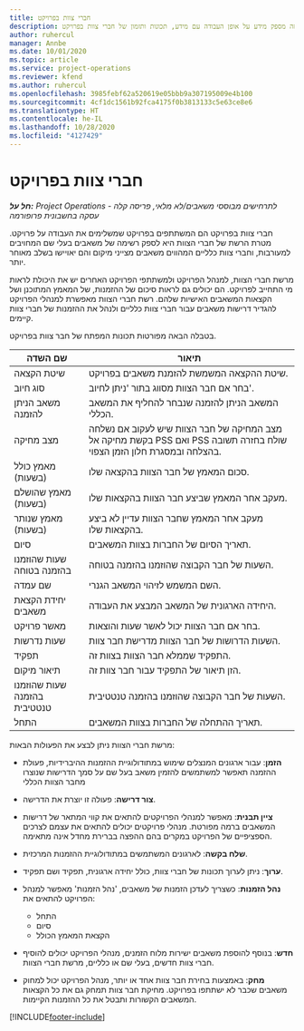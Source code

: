 ```yaml
---
title: חברי צוות בפרויקט
description: נושא זה מספק מידע על אופן העבודה עם מידע, תכונות ותזמון של חברי צוות בפרויקט.
author: ruhercul
manager: Annbe
ms.date: 10/01/2020
ms.topic: article
ms.service: project-operations
ms.reviewer: kfend
ms.author: ruhercul
ms.openlocfilehash: 3985febf62a520619e05bbb9a307195009e4b100
ms.sourcegitcommit: 4cf1dc1561b92fca4175f0b3813133c5e63ce8e6
ms.translationtype: HT
ms.contentlocale: he-IL
ms.lasthandoff: 10/28/2020
ms.locfileid: "4127429"
---
```

# <a name="project-team-members"></a>חברי צוות בפרויקט

_**חל על:** Project Operations לתרחישים מבוססי משאבים/לא מלאי, פריסה קלה - עסקה בחשבונית פרופורמה_

חברי צוות בפרויקט הם המשתתפים בפרויקט שמשלימים את העבודה על פרויקט. מטרת הרשת של חברי הצוות היא לספק רשימה של משאבים בעלי שם המחויבים למעורבות, וחברי צוות כלליים המהווים משאבים מצייני מיקום והם יאויישו בשלב מאוחר יותר.

מרשת חברי הצוות, למנהל הפרויקט ולמשתתפי הפרויקט האחרים יש את היכולת לראות מי התחייב לפרויקט. הם יכולים גם לראות סיכום של ההזמנות, של המאמץ המתוכנן ושל הקצאות המשאבים האישיות שלהם. רשת חברי הצוות מאפשרת למנהלי הפרויקט להגדיר דרישות משאבים עבור חברי צוות כלליים ולנהל את ההזמנות של חברי צוות קיימים.

בטבלה הבאה מפורטות תכונות המפתח של חבר צוות בפרויקט.

| שם השדה          | תיאור                                                                                                                                                                  |
|--------------------------|-----------------------------------------------------------------------------------------------------------------------------------------------------------------------------------|
| שיטת הקצאה        | שיטת ההקצאה המשמשת להזמנת משאבים בפרויקט.                                                                         |
| סוג חיוב             | בחר אם חבר הצוות מסווג בתור 'ניתן לחיוב'.                                                                                                                                       |
| משאב הניתן להזמנה        | המשאב הניתן להזמנה שנבחר להחליף את המשאב הכללי.                                                                                                                   |
| מצב מחיקה            | מצב המחיקה של חבר הצוות שיש לעקוב אם נשלחה בקשת מחיקה אל PSS ואם PSS שולח בחזרה תשובה בהצלחה ובמסגרת חלון הזמן הצפוי. |
| מאמץ כולל (בשעות)     | סכום המאמץ של חבר הצוות בהקצאה שלו.                                                                                                                         |
| מאמץ שהושלם (בשעות) | מעקב אחר המאמץ שביצע חבר הצוות בהקצאות שלו.                                                                                           |
| מאמץ שנותר (בשעות) | מעקב אחר המאמץ שחבר הצוות עדיין לא ביצע בהקצאות שלו.                                                                                    |
| סיום                   | תאריך הסיום של החברות בצוות המשאבים.                                                                                                                                            |
| שעות שהוזמנו בהזמנה בטוחה‬        | השעות של חבר הקבוצה שהוזמנו בהזמנה בטוחה.                                                                                                                                                                |
| שם עמדה            | השם המשמש לזיהוי המשאב הגנרי.                                                                                                                                   |
| יחידת הקצאת משאבים          | היחידה הארגונית של המשאב המבצע את העבודה.                                                                                                                      |
| מאשר פרויקט         | בחר אם חבר הצוות יכול לאשר שעות והוצאות.                                                                                                                     |
| שעות נדרשות           | השעות הדרושות של חבר הצוות מדרישת חבר צוות.                                                                                                                       |
| תפקיד                     | התפקיד שממלא חבר הצוות בצוות זה.                                                                                                                                |
| תיאור מיקום     | הזן תיאור של התפקיד עבור חבר צוות זה.                                                                                                                             |
| שעות שהוזמנו בהזמנה טנטטיבית‬        | השעות של חבר הקבוצה שהוזמנו בהזמנה טנטטיבית.                                                                                                                                                                 |
| התחל                    | תאריך ההתחלה של החברות בצוות המשאבים.                                                                                                                                          |

מרשת חברי הצוות ניתן לבצע את הפעולות הבאות:

- **הזמן**: עבור ארגונים המנצלים שימוש במתודולוגיית ההזמנות ההיברידיות, פעולת ההזמנה תאפשר למשתמשים להזמין משאב בעל שם על סמך הדרישות שנוצרו מחבר הצוות הכללי
- **צור דרישה**: פעולה זו יוצרת את הדרישה.
- **ציין תבנית**: מאפשר למנהלי הפרויקטים להתאים את קווי המתאר של דרישות המשאבים ברמה מפורטת. מנהלי פרויקטים יכולים להתאים את עצמם לצרכים הספציפיים של הפרויקט במקרים בהם ההפצה בברירת מחדל אינה מתאימה.
- **שלח בקשה**: לארגונים המשתמשים במתודולוגיית ההזמנות המרכזית.
- **ערוך**: ניתן לערוך תכונות של חברי צוות, כולל יחידה ארגונית, תפקיד ושם תפקיד.
- **נהל הזמנות**: כשצריך לעדכן הזמנות של משאבים, 'נהל הזמנות' מאפשר למנהל הפרויקט להתאים את:

    - התחל
    - סיום
    - הקצאת המאמץ הכולל

- **חדש**: בנוסף להוספת משאבים ישירות מלוח הזמנים, מנהלי הפרויקט יכולים להוסיף חברי צוות חדשים, בעלי שם או כלליים, מרשת חברי הצוות.
- **מחק**: באמצעות בחירת חבר צוות אחד או יותר, מנהל הפרויקט יכול למחוק משאבים שכבר לא ישתתפו בפרויקט. מחיקת חבר צוות תמחק גם את כל הקצאות המשאבים הקשורות ותבטל את כל ההזמנות הקיימות.


[!INCLUDE[footer-include](../includes/footer-banner.md)]